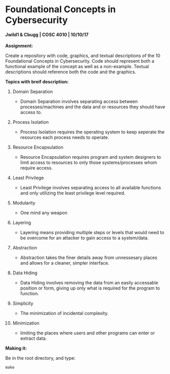 # Foundational Concepts in Cybersecurity
#### Jwild1 & Cbugg | COSC 4010 | 10/10/17

**Assignment:**

Create a repository with code, graphics, and textual descriptions of the 10 Foundational Concepts in Cybersecurity. Code should represent both a functional example of the concept as well as a non-example. Textual descriptions should reference both the code and the graphics. 

**Topics with breif description:**
1. Domain Separation
    - Domain Separation involves separating access between processes/machines and the data and or resources they should have access to. 
2. Process Isolation
    - Process Isolation requires the operating system to keep seperate the resources each process needs to operate. 
3. Resource Encapsulation
    - Resource Encapsulation requires program and system designers to limit access to resources to only those systems/processes whom require access.

4. Least Privilege
    - Least Privilege involves separating access to all available functions and only utilizing the least privilege level required.

5. Modularity
    - One mind any weapon
    
6. Layering
    - Layering means providing multiple steps or levels that would need to be overcome for an attacker to gain access to a system/data. 

7. Abstraction
    - Abstraction takes the finer details away from unnessesary places and allows for a cleaner, simpler interface.

8. Data Hiding
    - Data Hiding involves removing the data from an easily accessable position or form, giving up only what is required for the program to function. 

9. Simplicity
    - The minimization of incidental complexity.

10. Minimization
    - limiting the places where users and other programs can enter or extract data.

**Making it:**

Be in the root directory, and type:
~~~
make
~~~

